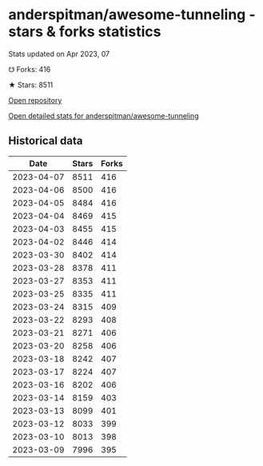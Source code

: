 # anderspitman/awesome-tunneling - stars & forks statistics

Stats updated on Apr 2023, 07

☋ Forks: 416

★ Stars: 8511

[Open repository](https://github.com/anderspitman/awesome-tunneling)

[Open detailed stats for anderspitman/awesome-tunneling](https://reviewgithub.com/rep/anderspitman/awesome-tunneling)

## Historical data
| Date | Stars | Forks |
|------|-------|-------|
| 2023-04-07 | 8511 | 416 | 
| 2023-04-06 | 8500 | 416 | 
| 2023-04-05 | 8484 | 416 | 
| 2023-04-04 | 8469 | 415 | 
| 2023-04-03 | 8455 | 415 | 
| 2023-04-02 | 8446 | 414 | 
| 2023-03-30 | 8402 | 414 | 
| 2023-03-28 | 8378 | 411 | 
| 2023-03-27 | 8353 | 411 | 
| 2023-03-25 | 8335 | 411 | 
| 2023-03-24 | 8315 | 409 | 
| 2023-03-22 | 8293 | 408 | 
| 2023-03-21 | 8271 | 406 | 
| 2023-03-20 | 8258 | 406 | 
| 2023-03-18 | 8242 | 407 | 
| 2023-03-17 | 8224 | 407 | 
| 2023-03-16 | 8202 | 406 | 
| 2023-03-14 | 8159 | 403 | 
| 2023-03-13 | 8099 | 401 | 
| 2023-03-12 | 8033 | 399 | 
| 2023-03-10 | 8013 | 398 | 
| 2023-03-09 | 7996 | 395 | 

